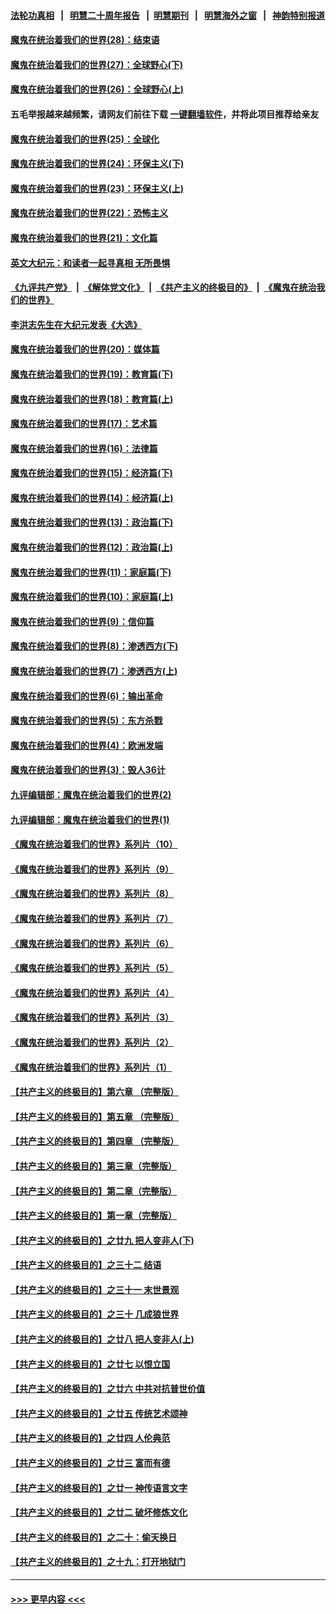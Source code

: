 #### [法轮功真相](https://github.com/gfw-breaker/truth/blob/master/README.md?t=0) &nbsp;&nbsp;|&nbsp;&nbsp; [明慧二十周年报告](https://github.com/gfw-breaker/mh-reports/blob/master/README.md?t=0) &nbsp;&nbsp;|&nbsp;&nbsp;[明慧期刊](https://github.com/gfw-breaker/mh-qikan) &nbsp;&nbsp;|&nbsp;&nbsp; [明慧海外之窗](https://github.com/gfw-breaker/mh-news/blob/master/README.md?t=0) &nbsp;&nbsp;|&nbsp;&nbsp; [神韵特别报道](https://github.com/gfw-breaker/mh-news/blob/master/shenyun.md?t=0)
#### [魔鬼在统治着我们的世界(28)：结束语](../pages/nsc422/n10936246.md?t=07111601) 
#### [魔鬼在统治着我们的世界(27)：全球野心(下)](../pages/nsc422/n10928319.md?t=07111601) 
#### [魔鬼在统治着我们的世界(26)：全球野心(上)](../pages/nsc422/n10900318.md?t=07111601) 
#### 五毛举报越来越频繁，请网友们前往下载 [一键翻墙软件](https://github.com/gfw-breaker/ssr-accounts)，并将此项目推荐给亲友
#### [魔鬼在统治着我们的世界(25)：全球化](../pages/nsc422/n10788205.md?t=07111601) 
#### [魔鬼在统治着我们的世界(24)：环保主义(下)](../pages/nsc422/n10695307.md?t=07111601) 
#### [魔鬼在统治着我们的世界(23)：环保主义(上)](../pages/nsc422/n10688613.md?t=07111601) 
#### [魔鬼在统治着我们的世界(22)：恐怖主义](../pages/nsc422/n10614727.md?t=07111601) 
#### [魔鬼在统治着我们的世界(21)：文化篇](../pages/nsc422/n10597706.md?t=07111601) 
#### [英文大纪元：和读者一起寻真相 无所畏惧](../pages/nsc422/n12542027.md?t=07111601) 
#### [《九评共产党》](https://github.com/begood0513/9ping.md/blob/master/README.md) &nbsp;|&nbsp; [《解体党文化》](../../../../jtdwh.md/blob/master/README.md)  &nbsp;|&nbsp; [《共产主义的终极目的》](../../../../gczydzjmd.md/blob/master/README.md) &nbsp;|&nbsp; [《魔鬼在统治我们的世界》](../../../../mgztzwmdsj.md/blob/master/README.md) 
#### [李洪志先生在大纪元发表《大选》](../pages/nsc422/n12534746.md?t=07111601) 
#### [魔鬼在统治着我们的世界(20)：媒体篇](../pages/nsc422/n10586579.md?t=07111601) 
#### [魔鬼在统治着我们的世界(19)：教育篇(下)](../pages/nsc422/n10564808.md?t=07111601) 
#### [魔鬼在统治着我们的世界(18)：教育篇(上)](../pages/nsc422/n10526970.md?t=07111601) 
#### [魔鬼在统治着我们的世界(17)：艺术篇](../pages/nsc422/n10499093.md?t=07111601) 
#### [魔鬼在统治着我们的世界(16)：法律篇](../pages/nsc422/n10485969.md?t=07111601) 
#### [魔鬼在统治着我们的世界(15)：经济篇(下)](../pages/nsc422/n10469975.md?t=07111601) 
#### [魔鬼在统治着我们的世界(14)：经济篇(上)](../pages/nsc422/n10457370.md?t=07111601) 
#### [魔鬼在统治着我们的世界(13)：政治篇(下)](../pages/nsc422/n10448270.md?t=07111601) 
#### [魔鬼在统治着我们的世界(12)：政治篇(上)](../pages/nsc422/n10444576.md?t=07111601) 
#### [魔鬼在统治着我们的世界(11)：家庭篇(下)](../pages/nsc422/n10440961.md?t=07111601) 
#### [魔鬼在统治着我们的世界(10)：家庭篇(上)](../pages/nsc422/n10435448.md?t=07111601) 
#### [魔鬼在统治着我们的世界(9)：信仰篇](../pages/nsc422/n10432159.md?t=07111601) 
#### [魔鬼在统治着我们的世界(8)：渗透西方(下)](../pages/nsc422/n10429603.md?t=07111601) 
#### [魔鬼在统治着我们的世界(7)：渗透西方(上)](../pages/nsc422/n10426013.md?t=07111601) 
#### [魔鬼在统治着我们的世界(6)：输出革命](../pages/nsc422/n10421536.md?t=07111601) 
#### [魔鬼在统治着我们的世界(5)：东方杀戮](../pages/nsc422/n10417707.md?t=07111601) 
#### [魔鬼在统治着我们的世界(4)：欧洲发端](../pages/nsc422/n10414890.md?t=07111601) 
#### [魔鬼在统治着我们的世界(3)：毁人36计](../pages/nsc422/n10411583.md?t=07111601) 
#### [九评编辑部：魔鬼在统治着我们的世界(2)](../pages/nsc422/n10410036.md?t=07111601) 
#### [九评编辑部：魔鬼在统治着我们的世界(1)](../pages/nsc422/n10406825.md?t=07111601) 
#### [《魔鬼在统治着我们的世界》系列片（10）](../pages/nsc422/n12292670.md?t=07111601) 
#### [《魔鬼在统治着我们的世界》系列片（9）](../pages/nsc422/n12290859.md?t=07111601) 
#### [《魔鬼在统治着我们的世界》系列片（8）](../pages/nsc422/n12287445.md?t=07111601) 
#### [《魔鬼在统治着我们的世界》系列片（7）](../pages/nsc422/n12283425.md?t=07111601) 
#### [《魔鬼在统治着我们的世界》系列片（6）](../pages/nsc422/n12282314.md?t=07111601) 
#### [《魔鬼在统治着我们的世界》系列片（5）](../pages/nsc422/n12281419.md?t=07111601) 
#### [《魔鬼在统治着我们的世界》系列片（4）](../pages/nsc422/n12274024.md?t=07111601) 
#### [《魔鬼在统治着我们的世界》系列片（3）](../pages/nsc422/n12271322.md?t=07111601) 
#### [《魔鬼在统治着我们的世界》系列片（2）](../pages/nsc422/n12269049.md?t=07111601) 
#### [《魔鬼在统治着我们的世界》系列片（1）](../pages/nsc422/n12267575.md?t=07111601) 
#### [【共产主义的终极目的】第六章 （完整版）](../pages/nsc422/n11428913.md?t=07111601) 
#### [【共产主义的终极目的】第五章 （完整版）](../pages/nsc422/n11428912.md?t=07111601) 
#### [【共产主义的终极目的】第四章 （完整版）](../pages/nsc422/n11428907.md?t=07111601) 
#### [【共产主义的终极目的】第三章（完整版）](../pages/nsc422/n11428848.md?t=07111601) 
#### [【共产主义的终极目的】第二章（完整版）](../pages/nsc422/n11428831.md?t=07111601) 
#### [【共产主义的终极目的】第一章（完整版）](../pages/nsc422/n11417651.md?t=07111601) 
#### [【共产主义的终极目的】之廿九 把人变非人(下)](../pages/nsc422/n11344140.md?t=07111601) 
#### [【共产主义的终极目的】之三十二 结语](../pages/nsc422/n11360535.md?t=07111601) 
#### [【共产主义的终极目的】之三十一 末世景观](../pages/nsc422/n11351129.md?t=07111601) 
#### [【共产主义的终极目的】之三十 几成狼世界](../pages/nsc422/n11348280.md?t=07111601) 
#### [【共产主义的终极目的】之廿八 把人变非人(上)](../pages/nsc422/n11340492.md?t=07111601) 
#### [【共产主义的终极目的】之廿七 以恨立国](../pages/nsc422/n11336944.md?t=07111601) 
#### [【共产主义的终极目的】之廿六 中共对抗普世价值](../pages/nsc422/n11324785.md?t=07111601) 
#### [【共产主义的终极目的】之廿五 传统艺术颂神](../pages/nsc422/n11296396.md?t=07111601) 
#### [【共产主义的终极目的】之廿四 人伦典范](../pages/nsc422/n11296397.md?t=07111601) 
#### [【共产主义的终极目的】之廿三 富而有德](../pages/nsc422/n11283598.md?t=07111601) 
#### [【共产主义的终极目的】之廿一 神传语言文字](../pages/nsc422/n11263265.md?t=07111601) 
#### [【共产主义的终极目的】之廿二 破坏修炼文化](../pages/nsc422/n11245728.md?t=07111601) 
#### [【共产主义的终极目的】之二十：偷天换日](../pages/nsc422/n11238846.md?t=07111601) 
#### [【共产主义的终极目的】之十九：打开地狱门](../pages/nsc422/n11206376.md?t=07111601) 

----
#### [ >>> 更早内容 <<< ](../indexes/nsc422-earlier.md)
